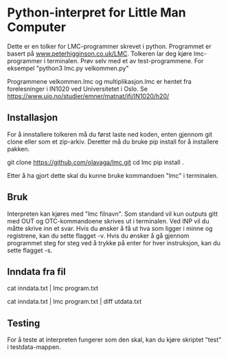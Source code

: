 # Python-interpret for Little Man Computer

Dette er en tolker for LMC-programmer skrevet i python. Programmet er basert på www.peterhigginson.co.uk/LMC. Tolkeren lar deg kjøre lmc-programmer i terminalen. Prøv selv med et av test-programmene. For eksempel "python3 lmc.py velkommen.py"

Programmene velkommen.lmc og multiplikasjon.lmc er hentet fra forelesninger i IN1020 ved Universitetet i Oslo. Se https://www.uio.no/studier/emner/matnat/ifi/IN1020/h20/

## Installasjon

For å innstallere tolkeren må du først laste ned koden, enten gjennom git clone eller som et zip-arkiv. Deretter må du bruke pip install for å installere pakken.

git clone https://github.com/olavaga/lmc.git
cd lmc
pip install .

Etter å ha gjort dette skal du kunne bruke kommandoen "lmc" i terminalen.

## Bruk

Interpreten kan kjøres med "lmc filnavn". Som standard vil kun outputs gitt med OUT og OTC-kommandoene skrives ut i terminalen. Ved INP vil du måtte skrive inn et svar. Hvis du ønsker å få ut hva som ligger i minne og registrene, kan du sette flagget -v. Hvis du ønsker å gå gjennom programmet steg for steg ved å trykke på enter for hver instruksjon, kan du sette flagget -s.

## Inndata fra fil

cat inndata.txt | lmc program.txt

cat inndata.txt | lmc program.txt | diff utdata.txt

## Testing

For å teste at interpreten fungerer som den skal, kan du kjøre skriptet "test" i testdata-mappen. 


